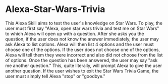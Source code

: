 # Alexa-Star-Wars-Trivia
This Alexa Skill aims to test the user's knowledge on Star Wars. To play, the user must first say "Alexa, open star wars trivia 
and test me on Star Wars" to which Alexa will open up with a question. After she asks you the question, if the user does not know the 
answer immediately, the user may ask Alexa to list options. Alexa will then list 4 options and the user must choose one of the options.
If the user does not choose one of the options, Alexa will tell them they were incorrect and also did not choose from the list of 
options. Once the question has been answered, the user may say "ask me another question." This, quite literally, will prompt Alexa to
give the user another question. If the user wishes to exit the Star Wars Trivia Game, the user must simply tell Alexa "stop" or "goodbye."
